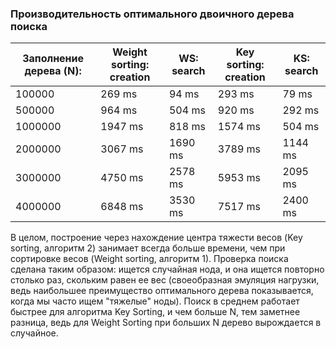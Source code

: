 ### Производительность оптимального двоичного дерева поиска

| Заполнение дерева (N): | Weight sorting: creation | WS: search | Key sorting: creation | KS: search | 
|------------------------|--------------------------|------------|-----------------------|------------|
| 100000                 | 269 ms                   | 94 ms      | 293 ms                | 79 ms      |
| 500000                 | 964 ms                   | 504 ms     | 920 ms                | 292 ms     |
| 1000000                | 1947 ms                  | 818 ms     | 1574 ms               | 504 ms     |
| 2000000                | 3067 ms                  | 1690 ms    | 3789 ms               | 1144 ms    |
| 3000000                | 4750 ms                  | 2578 ms    | 5953 ms               | 2095 ms    |
| 4000000                | 6848 ms                  | 3530 ms    | 7517 ms               | 2400 ms    |

В целом, построение через нахождение центра тяжести весов (Key sorting, алгоритм 2) занимает всегда больше времени, 
чем при сортировке весов (Weight sorting, алгоритм 1). Проверка поиска сделана таким образом: ищется случайная нода, 
и она ищется повторно столько раз, скольким равен ее вес (своеобразная эмуляция нагрузки, ведь наибольшее преимущество 
оптимального дерева показывается, когда мы часто ищем "тяжелые" ноды). Поиск в среднем работает быстрее для алгоритма 
Key Sorting, и чем больше N, тем заметнее разница, ведь для Weight Sorting при больших N дерево вырождается в случайное.
